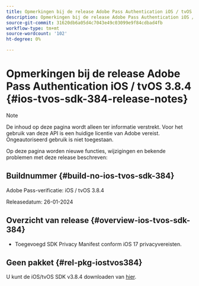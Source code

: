 ```yaml
---
title: Opmerkingen bij de release Adobe Pass Authentication iOS / tvOS 3.8.4
description: Opmerkingen bij de release Adobe Pass Authentication iOS / tvOS 3.8.4
source-git-commit: 31620db6a05d4c7043e49c03099e9f84cdbad4fb
workflow-type: tm+mt
source-wordcount: '102'
ht-degree: 0%

---
```


# Opmerkingen bij de release Adobe Pass Authentication iOS / tvOS 3.8.4 {#ios-tvos-sdk-384-release-notes}

>[!NOTE]
>
>De inhoud op deze pagina wordt alleen ter informatie verstrekt. Voor het gebruik van deze API is een huidige licentie van Adobe vereist. Ongeautoriseerd gebruik is niet toegestaan.

Op deze pagina worden nieuwe functies, wijzigingen en bekende problemen met deze release beschreven:

## Buildnummer {#build-no-ios-tvos-sdk-384}

Adobe Pass-verificatie: iOS / tvOS 3.8.4

Releasedatum: 26-01-2024



## Overzicht van release {#overview-ios-tvos-sdk-384}

* Toegevoegd SDK Privacy Manifest conform iOS 17 privacyvereisten.


## Geen pakket {#rel-pkg-iostvos384}

U kunt de iOS/tvOS SDK v3.8.4 downloaden van [hier](https://tve.zendesk.com/hc/en-us/articles/204963209-iOS-tvOS-Native-AccessEnabler-Library).
